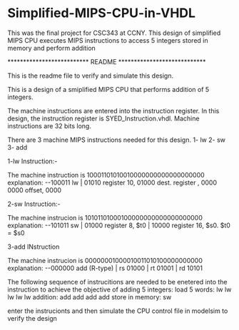 # Simplified-MIPS-CPU-in-VHDL
This was the final project for CSC343 at CCNY. This design of simplified MIPS CPU executes MIPS instructions to access 5 integers stored in memory and perform addition

************************** README ****************************

This is the readme file to verify and simulate this design.

This is a design of a smiplified MIPS CPU that performs addition of 
5 integers.

The machine instructions are entered into the instruction register.
In this design, the instruction register is SYED_Instruction.vhdl.
Machine instructions are 32 bits long. 

There are 3 machine MIPS instructions needed for this design.
1- lw
2- sw
3- add

1-lw Instruction:-

The machine instruction is 10001101010010000000000000000000
explanation: --100011 lw | 01010 register 10, 01000 dest. register , 0000 0000 offset, 0000

2-sw Instruction:-

The machine instrucion is 10101101000100000000000000000000
explanation: --101011 sw | 01000 register 8, $t0 | 10000 register 16, $s0. $t0 = $s0

3-add INstruction

The machine instrucion is 00000001000010011010100000000000
explanation: --000000 add (R-type) | rs 01000 | rt 01001 | rd 10101

The following sequence of instrucitions are needed to be enetered 
into the instruction to achieve the objective of adding 5 integers:
load 5 words:
lw
lw
lw
lw
lw
addition:
add
add
add
add
store in memory:
sw

enter the instrucionts and then simulate the CPU control file in modelsim to verify the design
